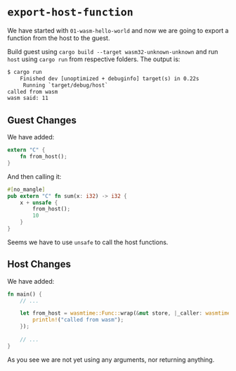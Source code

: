 # `export-host-function`

We have started with `01-wasm-hello-world` and now we are going to export a function from the host to the guest.

Build guest using `cargo build --target wasm32-unknown-unknown` and run `host` using `cargo run` from respective 
folders. The output is:

```txt
$ cargo run
    Finished dev [unoptimized + debuginfo] target(s) in 0.22s
     Running `target/debug/host`
called from wasm
wasm said: 11
```

## Guest Changes

We have added:

```rust
extern "C" {
    fn from_host();
}
```

And then calling it:

```rust
#[no_mangle]
pub extern "C" fn sum(x: i32) -> i32 {
    x + unsafe {
        from_host();
        10
    }
}
```

Seems we have to use `unsafe` to call the host functions.

## Host Changes

We have added:

```rust
fn main() {
    // ...

    let from_host = wasmtime::Func::wrap(&mut store, |_caller: wasmtime::Caller<'_, ()>| {
        println!("called from wasm");
    });
    
    // ...
}
```

As you see we are not yet using any arguments, nor returning anything.
